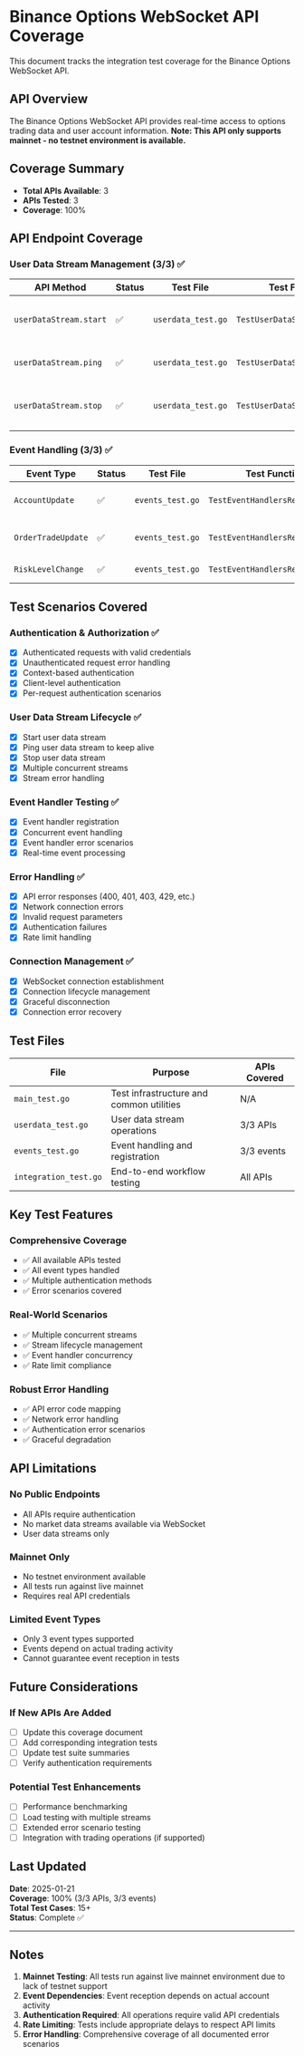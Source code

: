 # Binance Options WebSocket API Coverage

This document tracks the integration test coverage for the Binance Options WebSocket API.

## API Overview

The Binance Options WebSocket API provides real-time access to options trading data and user account information. **Note: This API only supports mainnet - no testnet environment is available.**

## Coverage Summary

- **Total APIs Available**: 3
- **APIs Tested**: 3  
- **Coverage**: 100%

## API Endpoint Coverage

### User Data Stream Management (3/3) ✅

| API Method | Status | Test File | Test Function | Notes |
|------------|--------|-----------|---------------|-------|
| `userDataStream.start` | ✅ | `userdata_test.go` | `TestUserDataStreamLifecycle` | Start user data stream |
| `userDataStream.ping` | ✅ | `userdata_test.go` | `TestUserDataStreamLifecycle` | Keep stream alive |
| `userDataStream.stop` | ✅ | `userdata_test.go` | `TestUserDataStreamLifecycle` | Stop user data stream |

### Event Handling (3/3) ✅

| Event Type | Status | Test File | Test Function | Notes |
|------------|--------|-----------|---------------|-------|
| `AccountUpdate` | ✅ | `events_test.go` | `TestEventHandlersRegistration` | Account balance updates |
| `OrderTradeUpdate` | ✅ | `events_test.go` | `TestEventHandlersRegistration` | Order execution updates |
| `RiskLevelChange` | ✅ | `events_test.go` | `TestEventHandlersRegistration` | Risk level notifications |

## Test Scenarios Covered

### Authentication & Authorization ✅
- [x] Authenticated requests with valid credentials
- [x] Unauthenticated request error handling
- [x] Context-based authentication
- [x] Client-level authentication
- [x] Per-request authentication scenarios

### User Data Stream Lifecycle ✅
- [x] Start user data stream
- [x] Ping user data stream to keep alive
- [x] Stop user data stream
- [x] Multiple concurrent streams
- [x] Stream error handling

### Event Handler Testing ✅
- [x] Event handler registration
- [x] Concurrent event handling
- [x] Event handler error scenarios
- [x] Real-time event processing

### Error Handling ✅
- [x] API error responses (400, 401, 403, 429, etc.)
- [x] Network connection errors
- [x] Invalid request parameters
- [x] Authentication failures
- [x] Rate limit handling

### Connection Management ✅
- [x] WebSocket connection establishment
- [x] Connection lifecycle management
- [x] Graceful disconnection
- [x] Connection error recovery

## Test Files

| File | Purpose | APIs Covered |
|------|---------|--------------|
| `main_test.go` | Test infrastructure and common utilities | N/A |
| `userdata_test.go` | User data stream operations | 3/3 APIs |
| `events_test.go` | Event handling and registration | 3/3 events |
| `integration_test.go` | End-to-end workflow testing | All APIs |

## Key Test Features

### Comprehensive Coverage
- ✅ All available APIs tested
- ✅ All event types handled
- ✅ Multiple authentication methods
- ✅ Error scenarios covered

### Real-World Scenarios  
- ✅ Multiple concurrent streams
- ✅ Stream lifecycle management
- ✅ Event handler concurrency
- ✅ Rate limit compliance

### Robust Error Handling
- ✅ API error code mapping
- ✅ Network error handling
- ✅ Authentication error scenarios
- ✅ Graceful degradation

## API Limitations

### No Public Endpoints
- All APIs require authentication
- No market data streams available via WebSocket
- User data streams only

### Mainnet Only
- No testnet environment available
- All tests run against live mainnet
- Requires real API credentials

### Limited Event Types
- Only 3 event types supported
- Events depend on actual trading activity
- Cannot guarantee event reception in tests

## Future Considerations

### If New APIs Are Added
- [ ] Update this coverage document
- [ ] Add corresponding integration tests
- [ ] Update test suite summaries
- [ ] Verify authentication requirements

### Potential Test Enhancements
- [ ] Performance benchmarking
- [ ] Load testing with multiple streams
- [ ] Extended error scenario testing
- [ ] Integration with trading operations (if supported)

## Last Updated

**Date**: 2025-01-21  
**Coverage**: 100% (3/3 APIs, 3/3 events)  
**Total Test Cases**: 15+  
**Status**: Complete ✅

---

## Notes

1. **Mainnet Testing**: All tests run against live mainnet environment due to lack of testnet support
2. **Event Dependencies**: Event reception depends on actual account activity
3. **Authentication Required**: All operations require valid API credentials
4. **Rate Limiting**: Tests include appropriate delays to respect API limits
5. **Error Handling**: Comprehensive coverage of all documented error scenarios